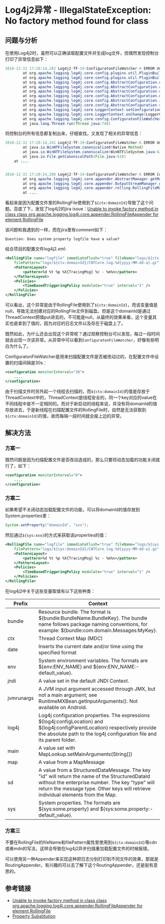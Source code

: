 # Log4j2异常 - IllegalStateException: No factory method found for class

## 问题与分析

在使用Log4j2时，虽然可以正确读取配置文件并生成log文件，但偶然发现控制台打印了异常信息如下：
```java
2018-12-31 17:28:14,282 Log4j2-TF-19-ConfiguratonFileWatcher-6 ERROR Unable to invoke factory method in class org.apache.logging.log4j.core.appender.RollingFileAppender for element RollingFile: java.lang.IllegalStateException: No factory method found for class org.apache.logging.log4j.core.appender.RollingFileAppender java.lang.IllegalStateException: No factory method found for class org.apache.logging.log4j.core.appender.RollingFileAppender
        at org.apache.logging.log4j.core.config.plugins.util.PluginBuilder.findFactoryMethod(PluginBuilder.java:235)
        at org.apache.logging.log4j.core.config.plugins.util.PluginBuilder.build(PluginBuilder.java:135)
        at org.apache.logging.log4j.core.config.AbstractConfiguration.createPluginObject(AbstractConfiguration.java:959)
        at org.apache.logging.log4j.core.config.AbstractConfiguration.createConfiguration(AbstractConfiguration.java:899)
        at org.apache.logging.log4j.core.config.AbstractConfiguration.createConfiguration(AbstractConfiguration.java:891)
        at org.apache.logging.log4j.core.config.AbstractConfiguration.doConfigure(AbstractConfiguration.java:514)
        at org.apache.logging.log4j.core.config.AbstractConfiguration.initialize(AbstractConfiguration.java:238)
        at org.apache.logging.log4j.core.config.AbstractConfiguration.start(AbstractConfiguration.java:250)
        at org.apache.logging.log4j.core.LoggerContext.setConfiguration(LoggerContext.java:547)
        at org.apache.logging.log4j.core.LoggerContext.onChange(LoggerContext.java:670)
        at org.apache.logging.log4j.core.config.ConfiguratonFileWatcher$ReconfigurationRunnable.run(ConfiguratonFileWatcher.java:68)
        at java.lang.Thread.run(Thread.java:748)
```
<!--more-->
将控制台的所有信息都复制出来，仔细查找，又发现了相关的异常信息：
```java
2018-12-31 17:28:14,241 Log4j2-TF-19-ConfiguratonFileWatcher-6 ERROR Unable to create file logs/${ctx:domainId}/CNTCore.log java.io.IOException: The filename, directory name, or volume label syntax is incorrect
        at java.io.WinNTFileSystem.canonicalize0(Native Method)
        at java.io.WinNTFileSystem.canonicalize(WinNTFileSystem.java:428)
        at java.io.File.getCanonicalPath(File.java:618)
	at ....


2018-12-31 17:28:14,280 Log4j2-TF-19-ConfiguratonFileWatcher-6 ERROR Could not create plugin of type class org.apache.logging.log4j.core.appender.RollingFileAppender for element RollingFile: java.lang.IllegalStateException: ManagerFactory [...] unable to create manager for [logs/${ctx:domainId}/CNTCore.log] with data [...] java.lang.IllegalStateException: ManagerFactory [...] unable to create manager for [logs/${ctx:domainId}/CNTCore.log] with data [...]
        at org.apache.logging.log4j.core.appender.AbstractManager.getManager(AbstractManager.java:115)
        at org.apache.logging.log4j.core.appender.OutputStreamManager.getManager(OutputStreamManager.java:114)
        at org.apache.logging.log4j.core.appender.rolling.RollingFileManager.getFileManager(RollingFileManager.java:188)
        at ....
```

看起来是因为配置文件里的RollingFile使用到了`${ctx:domainId}`导致了这个问题。百度了下，发现了log4j2的jira issue：[Unable to invoke factory method in class class org.apache.logging.log4j.core.appender.RollingFileAppender for element RollingFile](https://issues.apache.org/jira/browse/LOG4J2-1967)

该问题和我遇到的一样，而在jira里有comment如下：
```
Question: Does system property logfile have a value?
```

结合项目的配置文件log4j2.xml:
```xml
<RollingFile name="logfile" immediateFlush="true" fileName="logs/${ctx:domainId}/CNTCore.log"
    filePattern="logs/${ctx:domainId}/CNTCore.log.%d{yyyy-MM-dd-a}.gz" append="true">
    <PatternLayout>
        <pattern>%d %t %p %X{TracingMsg} %c - %m%n</pattern>
    </PatternLayout>
    <Policies>
        <TimeBasedTriggeringPolicy modulate="true" interval="1" />
    </Policies>
</RollingFile>
```

可以看出，这个异常是由于RollingFile使用到了`${ctx:domainId}`，而该变量值是null，导致无法创建对应的RollingFile文件到磁盘。但是这个domainId是通过ThreadContext把值put进去的，不可能是null，从最终的效果来看，这个变量其实也是拿到了值的，因为对应的日志文件以及存在于磁盘上了。

既然如此，为什么还会出现这个异常呢？通过观察控制台可以发现，每过一段时间就会出现一次该异常。从异常中可以看到`ConfiguratonFileWatcher`，好像有些明白为什么了。

ConfiguratonFileWatcher是用来扫描配置文件是否被改动过的，在配置文件中设置的扫描间隔是30s：
```xml
<configuration monitorInterval="30">
    ....
</configuration>
```

由于扫描文件时另外起一个线程去扫描的，而`${ctx:domainId}`的值是存放于ThreadContext中的，ThreadContext是线程安全的，同一个key对应的value在不同线程中是不一定相同的。而对于新启动的线程来说，并没有将domainId的值存放进去，于是新线程在扫描配置文件的RollingFile时，自然是无法获取到`${ctx:domainId}`的值，故而每隔一段时间就会报上边的异常。

## 解决方法

### 方案一

既然问题是因为扫描配置文件是否改动造成的，那么只要将动态加载的功能关闭就行了，如下：
```xml
<configuration monitorInterval="0">
    ....
</configuration>
```

### 方案二

如果希望不关闭动态加载配置文件的功能，可以将domainId的值存放到System.properties里：

```java
System.setProperty("domainId", "xxx");
```

然后通过`${sys:xxx}`的方式来获取该properties的值：
```xml
<RollingFile name="logfile" immediateFlush="true" fileName="logs/${sys:domainId}/CNTCore.log"
    filePattern="logs/${sys:domainId}/CNTCore.log.%d{yyyy-MM-dd-a}.gz" append="true">
    <PatternLayout>
        <pattern>%d %t %p %X{TracingMsg} %c - %m%n</pattern>
    </PatternLayout>
    <Policies>
        <TimeBasedTriggeringPolicy modulate="true" interval="1" />
    </Policies>
</RollingFile>
```

在log4j2中关于这些变量取值有以下这些种类：

|Prefix|Context|
|-|-|
|bundle|Resource bundle. The format is ${bundle:BundleName:BundleKey}. The bundle name follows package naming conventions, for example: ${bundle:com.domain.Messages:MyKey}.|
|ctx|Thread Context Map (MDC)|
|date|Inserts the current date and/or time using the specified format|
|env|System environment variables. The formats are ${env:ENV_NAME} and ${env:ENV_NAME:-default_value}.|
|jndi|A value set in the default JNDI Context.|
|jvmrunargs|A JVM input argument accessed through JMX, but not a main argument; see RuntimeMXBean.getInputArguments(). Not available on Android.|
|log4j| Log4j configuration properties. The expressions ${log4j:configLocation} and ${log4j:configParentLocation} respectively provide the absolute path to the log4j configuration file and its parent folder.|
|main|A value set with MapLookup.setMainArguments(String[])|
|map|A value from a MapMessage|
|sd|A value from a StructuredDataMessage. The key "id" will return the name of the StructuredDataId without the enterprise number. The key "type" will return the message type. Other keys will retrieve individual elements from the Map.|
|sys|System properties. The formats are ${sys:some.property} and ${sys:some.property:-default_value}.|

### 方案三

不要在RollingFile的fileName和filePattern属性里使用到`${ctx:domainId}`等cdn或者mdn的写法，这样会导致在log4j2异步扫描重加载配置文件的时候报错。

可以使用另一种Appender来实现这种把日志分别打印到不同文件的效果，那就是RoutingAppender。有兴趣的可以去了解下这个RoutingAppender，还是挺有意思的。

## 参考链接

* [Unable to invoke factory method in class class org.apache.logging.log4j.core.appender.RollingFileAppender for element RollingFile](https://issues.apache.org/jira/browse/LOG4J2-1967)
* [Property Substitution](http://logging.apache.org/log4j/2.x/manual/configuration.html)